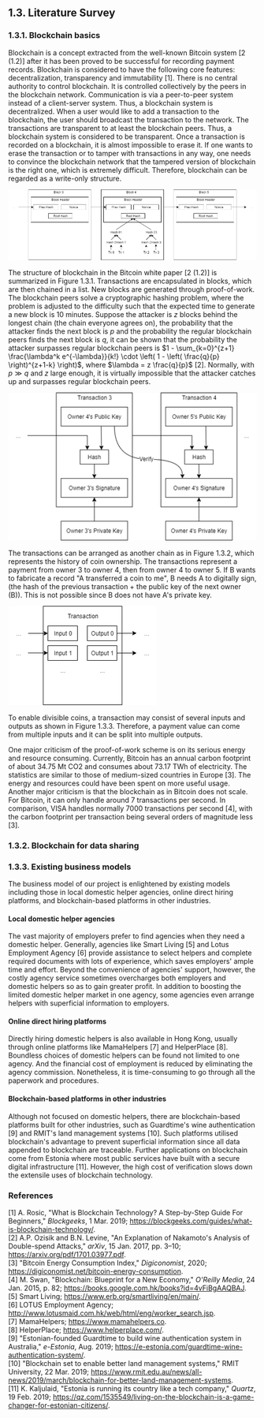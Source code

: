 ## 1.3. Literature Survey

### 1.3.1. Blockchain basics

Blockchain is a concept extracted from the well-known Bitcoin system [2 (1.2)] after it has been proved to be successful for recording payment records.
Blockchain is considered to have the following core features: decentralization, transparency and immutability [1].
There is no central authority to control blockchain.
It is controlled collectively by the peers in the blockchain network.
Communication is via a peer-to-peer system instead of a client-server system.
Thus, a blockchain system is decentralized.
When a user would like to add a transaction to the blockchain, the user should broadcast the transaction to the network.
The transactions are transparent to at least the blockchain peers.
Thus, a blockchain system is considered to be transparent.
Once a transaction is recorded on a blockchain, it is almost impossible to erase it.
If one wants to erase the transaction or to tamper with transactions in any way, one needs to convince the blockchain network that the tampered version of blockchain is the right one, which is extremely difficult.
Therefore, blockchain can be regarded as a write-only structure.

![Figure 1.3.1](./79_wil1_prog-resources/01_blockchain-structure.png)

The structure of blockchain in the Bitcoin white paper [2 (1.2)] is summarized in Figure 1.3.1.
Transactions are encapsulated in blocks, which are then chained in a list.
New blocks are generated through proof-of-work.
The blockchain peers solve a cryptographic hashing problem, where the problem is adjusted to the difficulty such that the expected time to generate a new block is 10 minutes.
Suppose the attacker is $z$ blocks behind the longest chain (the chain everyone agrees on), the probability that the attacker finds the next block is $p$ and the probability the regular blockchain peers finds the next block is $q$, it can be shown that the probability the attacker surpasses regular blockchain peers is $1 - \sum_{k=0}^{z+1} \frac{\lambda^k e^{-\lambda}}{k!} \cdot \left( 1 - \left( \frac{q}{p} \right)^{z+1-k} \right)$, where $\lambda = z \frac{q}{p}$ [2].
Normally, with $p \gg q$ and $z$ large enough, it is virtually impossible that the attacker catches up and surpasses regular blockchain peers.

![Figure 1.3.2](./79_wil1_prog-resources/01_transaction-structure.png)

The transactions can be arranged as another chain as in Figure 1.3.2, which represents the history of coin ownership.
The transactions represent a payment from owner 3 to owner 4, then from owner 4 to owner 5.
If B wants to fabricate a record "A transferred a coin to me", B needs A to digitally sign, (the hash of the previous transaction + the public key of the next owner (B)).
This is not possible since B does not have A's private key.

![Figure 1.3.3](./79_wil1_prog-resources/01_transaction-io.png)

To enable divisible coins, a transaction may consist of several inputs and outputs as shown in Figure 1.3.3.
Therefore, a payment value can come from multiple inputs and it can be split into multiple outputs.

One major criticism of the proof-of-work scheme is on its serious energy and resource consuming.
Currently, Bitcoin has an annual carbon footprint of about 34.75 Mt CO2 and consumes about 73.17 TWh of electricity.
The statistics are similar to those of medium-sized countries in Europe [3].
The energy and resources could have been spent on more useful usage.
Another major criticism is that the blockchain as in Bitcoin does not scale.
For Bitcoin, it can only handle around 7 transactions per second.
In comparison, VISA handles normally 7000 transactions per second [4], with the carbon footprint per transaction being several orders of magnitude less [3].

### 1.3.2. Blockchain for data sharing

### 1.3.3. Existing business models

The business model of our project is enlightened by existing models including those in local domestic helper agencies, online direct hiring platforms, and blockchain-based platforms in other industries.

#### Local domestic helper agencies

The vast majority of employers prefer to find agencies when they need a domestic helper.
Generally, agencies like Smart Living [5] and Lotus Employment Agency [6] provide assistance to select helpers and complete required documents with lots of experience, which saves employers' ample time and effort.
Beyond the convenience of agencies' support, however, the costly agency service sometimes overcharges both employers and domestic helpers so as to gain greater profit.
In addition to boosting the limited domestic helper market in one agency, some agencies even arrange helpers with superficial information to employers.

<!-- Pros: save ample time and effort (experienced, helpers' selection and paperwork)

Cons: costly, less candidates, superficial informations, illegal agency placement fees (overcharging helpers, confiscating passports)

Example:
- Arrow Employment Services, Fair Employment Agency, Royal Maids
- Interactive Employer Service of the Labour Department [1], 
- Smart Living [2], 
- HelperGo [3], 
- Lotus Employment Agency [4], 
- MamaHelpers [5]

[1] https://www1.jobs.gov.hk/1/0/WebForm/Default.aspx [2] https://www.erb.org/smartliving/en/main/ [3] https://www.helpergo.co [4] http://www.lotusmaid.com.hk/web/html/eng/worker_search.jsp [5] https://www.mamahelpers.co -->

#### Online direct hiring platforms

Directly hiring domestic helpers is also available in Hong Kong, usually through online platforms like MamaHelpers [7] and HelperPlace [8].
Boundless choices of domestic helpers can be found not limited to one agency.
And the financial cost of employment is reduced by eliminating the agency commission.
Nonetheless, it is time-consuming to go through all the paperwork and procedures.

<!-- Pros: immense freedom of choices, lower cost

Cons: time-consuming(~1st pros)

Ref: https://www.helperplace.com/find-nanny-first-time-agency-direct-hire
Example: MamaHelper, HelperPlace -->

#### Blockchain-based platforms in other industries

Although not focused on domestic helpers, there are blockchain-based platforms built for other industries, such as Guardtime's wine authentication [9] and RMIT's land management systems [10].
Such platforms utilised blockchain's advantage to prevent superficial information since all data appended to blockchain are traceable.
Further applications on blockchain come from Estonia where most public services have built with a secure digital infrastructure [11].
However, the high cost of verification slows down the extensile uses of blockchain technology.

<!-- Pros: anti-tamper

Cons: high cost to verify
    - Wine Authentication by Guardtime

[6] https://e-estonia.com/guardtime-wine-authentication-system (Land management systems by RMIT)
[7] https://www.rmit.edu.au/news/all-news/2019/march/blockchain-for-better-land-management-systems (e-Residency, eID, healthcare registry in Estonia)
[8] https://medium.com/e-residency-blog/welcome-to-the-blockchain-nation-5d9b46c06fd4
https://learn.e-resident.gov.ee/hc/en-us/articles/360000711978-What-is-e-Residency -->

### References

<!-- A template for the IEEE reference style (October 2016) according to <https://www.cse.ust.hk/ct/fyp/reports/content/ieee_style.html> and <https://ieeecs-media.computer.org/assets/pdf/2016CSStyleGuide.pdf>: <author names>, "<title>," <publication name (in italic type)>, <publisher name>, <date (e.g. 15 Mar. 2000)>, <page range>; <URL>. -->
<!-- [2 (1.2)] S. Nakamoto, "Bitcoin: A Peer-to-Peer Electronic Cash System," 2008; <https://bitcoin.org/bitcoin.pdf> -->
[1] A. Rosic, "What is Blockchain Technology? A Step-by-Step Guide For Beginners," *Blockgeeks*, 1 Mar. 2019; <https://blockgeeks.com/guides/what-is-blockchain-technology/>.\
[2] A.P. Ozisik and B.N. Levine, "An Explanation of Nakamoto's Analysis of Double-spend Attacks," *arXiv*, 15 Jan. 2017, pp. 3–10; <https://arxiv.org/pdf/1701.03977.pdf>.\
[3] "Bitcoin Energy Consumption Index," *Digiconomist*, 2020; <https://digiconomist.net/bitcoin-energy-consumption>.\
[4] M. Swan, "Blockchain: Blueprint for a New Economy," *O'Reilly Media*, 24 Jan. 2015, p. 82; <https://books.google.com.hk/books?id=4vFiBgAAQBAJ>.\
[5] Smart Living; <https://www.erb.org/smartliving/en/main/>.\
[6] LOTUS Employment Agency; <http://www.lotusmaid.com.hk/web/html/eng/worker_search.jsp>.\
[7] MamaHelpers; <https://www.mamahelpers.co>.\
[8] HelperPlace; <https://www.helperplace.com/>.\
[9] "Estonian-founded Guardtime to build wine authentication system in Australia," *e-Estonia*, Aug. 2019; <https://e-estonia.com/guardtime-wine-authentication-system/>.\
[10] "Blockchain set to enable better land management systems," RMIT University, 22 Mar. 2019; <https://www.rmit.edu.au/news/all-news/2019/march/blockchain-for-better-land-management-systems>.\
[11] K. Kaljulaid, "Estonia is running its country like a tech company," *Quartz*, 19 Feb. 2019; <https://qz.com/1535549/living-on-the-blockchain-is-a-game-changer-for-estonian-citizens/>.
